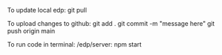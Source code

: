To update local edp:
  git pull

To upload changes to github:
  git add .
  git commit -m "message here"
  git push origin main

To run code in terminal:
  /edp/server: npm start
  

